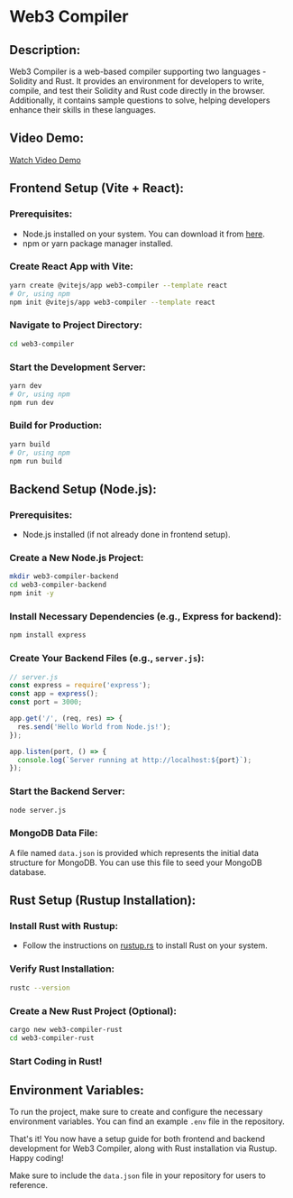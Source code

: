 # Web3 Compiler

## Description:
Web3 Compiler is a web-based compiler supporting two languages - Solidity and Rust. It provides an environment for developers to write, compile, and test their Solidity and Rust code directly in the browser. Additionally, it contains sample questions to solve, helping developers enhance their skills in these languages.

## Video Demo:
[Watch Video Demo](https://drive.google.com/file/d/13RKhavfLpmRijJJiyswUW5iPsQlkLhe7/view?usp=sharing)  <!-- Replace '#' with your video demo link -->

## Frontend Setup (Vite + React):

### Prerequisites:
- Node.js installed on your system. You can download it from [here](https://nodejs.org/).
- npm or yarn package manager installed.

### Create React App with Vite:
```bash
yarn create @vitejs/app web3-compiler --template react
# Or, using npm
npm init @vitejs/app web3-compiler --template react
```

### Navigate to Project Directory:
```bash
cd web3-compiler
```

### Start the Development Server:
```bash
yarn dev
# Or, using npm
npm run dev
```

### Build for Production:
```bash
yarn build
# Or, using npm
npm run build
```

## Backend Setup (Node.js):

### Prerequisites:
- Node.js installed (if not already done in frontend setup).

### Create a New Node.js Project:
```bash
mkdir web3-compiler-backend
cd web3-compiler-backend
npm init -y
```

### Install Necessary Dependencies (e.g., Express for backend):
```bash
npm install express
```

### Create Your Backend Files (e.g., `server.js`):
```javascript
// server.js
const express = require('express');
const app = express();
const port = 3000;

app.get('/', (req, res) => {
  res.send('Hello World from Node.js!');
});

app.listen(port, () => {
  console.log(`Server running at http://localhost:${port}`);
});
```

### Start the Backend Server:
```bash
node server.js
```

### MongoDB Data File:
A file named `data.json` is provided which represents the initial data structure for MongoDB. You can use this file to seed your MongoDB database.

## Rust Setup (Rustup Installation):

### Install Rust with Rustup:
- Follow the instructions on [rustup.rs](https://rustup.rs/) to install Rust on your system.

### Verify Rust Installation:
```bash
rustc --version
```

### Create a New Rust Project (Optional):
```bash
cargo new web3-compiler-rust
cd web3-compiler-rust
```

### Start Coding in Rust!

## Environment Variables:
To run the project, make sure to create and configure the necessary environment variables. You can find an example `.env` file in the repository.

That's it! You now have a setup guide for both frontend and backend development for Web3 Compiler, along with Rust installation via Rustup. Happy coding!

Make sure to include the `data.json` file in your repository for users to reference.
